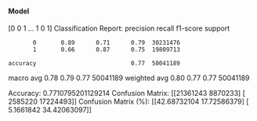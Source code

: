 #### Model
[0 0 1 ... 1 0 1]
Classification Report:
              precision    recall  f1-score   support

           0       0.89      0.71      0.79  30231476
           1       0.66      0.87      0.75  19809713

    accuracy                           0.77  50041189
   macro avg       0.78      0.79      0.77  50041189
weighted avg       0.80      0.77      0.77  50041189

Accuracy: 0.7710795201129214
Confusion Matrix:
[[21361243  8870233]
 [ 2585220 17224493]]
Confusion Matrix (%):
[[42.68732104 17.72586379]
 [ 5.1661842  34.42063097]]
